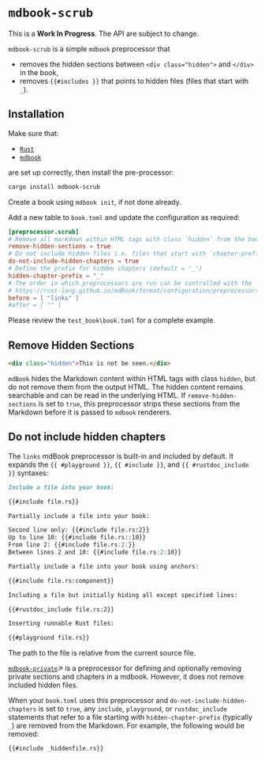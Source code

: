 # `mdbook-scrub`

This is a **Work In Progress**. The API are subject to change.

`mdbook-scrub` is a simple `mdbook` preprocessor that

- removes the hidden sections between `<div class="hidden">` and `</div>` in the book,
- removes `{{#includes }}` that points to hidden files (files that start with `_`).

## Installation

Make sure that:

- [`Rust`](https://www.rust-lang.org)
- [`mdbook`](https://github.com/rust-lang/mdBook)

are set up correctly, then install the pre-processor:

```sh
cargo install mdbook-scrub
```

Create a book using `mdbook init`, if not done already.

Add a new table to `book.toml` and update the configuration as required:

```toml
[preprocessor.scrub]
# Remove all markdown within HTML tags with class `hidden` from the book (default = true)
remove-hidden-sections = true
# Do not include hidden files i.e. files that start with `chapter-prefix` below, typically _ (default = true)
do-not-include-hidden-chapters = true
# Define the prefix for hidden chapters (default = '_')
hidden-chapter-prefix = "_"
# The order in which preprocessors are run can be controlled with the `before` and `after` fields.
# https://rust-lang.github.io/mdBook/format/configuration/preprocessors.html
before = [ "links" ]
#after = [ "" ]
```

Please review the `test_book\book.toml` for a complete example.

## Remove Hidden Sections

```html
<div class="hidden">This is not be seen.</div>
```

`mdBook` hides the Markdown content within HTML tags with class `hidden`, but do not remove them from the output HTML.
The hidden content remains searchable and can be read in the underlying HTML.
If `remove-hidden-sections` is set to `true`, this preprocessor strips these sections from the Markdown before it is passed to `mdbook` renderers.

## Do not include hidden chapters

The `links` mdBook preprocessor is built-in and included by default.
It expands the `{{ #playground }}`, `{{ #include }}`, and `{{ #rustdoc_include }}` syntaxes:

```md
Include a file into your book:

{{#include file.rs}}

Partially include a file into your book:

Second line only: {{#include file.rs:2}}
Up to line 10: {{#include file.rs::10}}
From line 2: {{#include file.rs:2:}}
Between lines 2 and 10: {{#include file.rs:2:10}}

Partially include a file into your book using anchors:

{{#include file.rs:component}}

Including a file but initially hiding all except specified lines:

{{#rustdoc_include file.rs:2}}

Inserting runnable Rust files:

{{#playground file.rs}}
```

The path to the file is relative from the current source file.

[`mdbook-private`](https://github.com/RealAtix/mdbook-private)↗ is a preprocessor for defining and optionally removing private sections and chapters in a mdbook. However, it does not remove included hidden files.

When your `book.toml` uses this preprocessor and `do-not-include-hidden-chapters` is set to `true`, any `include`, `playground`, or `rustdoc_include` statements that refer to a file starting with `hidden-chapter-prefix` (typically `_`) are removed from the Markdown.
For example, the following would be removed:

```markdown
{{#include _hiddenfile.rs}}
```
